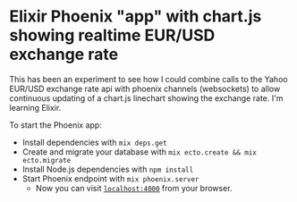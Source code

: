 # Elixir Phoenix "app" with chart.js showing realtime EUR/USD exchange rate

This has been an experiment to see how I could combine calls to the Yahoo EUR/USD exchange rate api with phoenix channels (websockets) to allow continuous updating of a chart.js linechart showing the exchange rate. I'm learning Elixir.

To start the Phoenix app:
  * Install dependencies with `mix deps.get`
  * Create and migrate your database with `mix ecto.create && mix ecto.migrate`
  * Install Node.js dependencies with `npm install`
  * Start Phoenix endpoint with `mix phoenix.server`
	* Now you can visit [`localhost:4000`](http://localhost:4000) from your browser.
